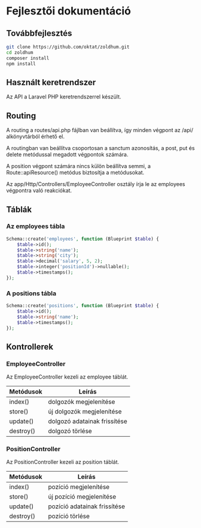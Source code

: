 # Fejlesztői dokumentáció

## Továbbfejlesztés

```bash
git clone https://github.com/oktat/zoldhum.git
cd zoldhum
composer install
npm install
```

## Használt keretrendszer

Az API a Laravel PHP keretrendszerrel készült.

## Routing

A routing a routes/api.php fájlban van beállítva, így minden végpont az /api/ alkönyvtárból érhető el.

A routingban van beállítva csoportosan a sanctum azonosítás, a post, put és delete metódussal megadott végpontok számára.

A position végpont számára nincs külön beállítva semmi, a Route::apiResource() metódus biztosítja a metódusokat.

Az app/Http/Controllers/EmployeeController osztály írja le az employees végpontra való reakciókat.

## Táblák

### Az employees tábla

```php
Schema::create('employees', function (Blueprint $table) {
    $table->id();
    $table->string('name');
    $table->string('city');
    $table->decimal('salary', 5, 2);
    $table->integer('positionId')->nullable();
    $table->timestamps();
});
```

### A positions tábla

```php
Schema::create('positions', function (Blueprint $table) {
    $table->id();
    $table->string('name');
    $table->timestamps();
});
```

## Kontrollerek

### EmployeeController

Az EmployeeController kezeli az employee táblát.

| Metódusok | Leírás |
|-|-|
| index() | dolgozók megjelenítése |
| store() | új dolgozók megjelenítése |
| update() | dolgozó adatainak frissítése |
| destroy() | dolgozó törlése |

### PositionController

Az PositionController kezeli az position táblát.

| Metódusok | Leírás |
|-|-|
| index() | pozíció megjelenítése |
| store() | új pozíció megjelenítése |
| update() | pozíció adatainak frissítése |
| destroy() | pozíció törlése |
